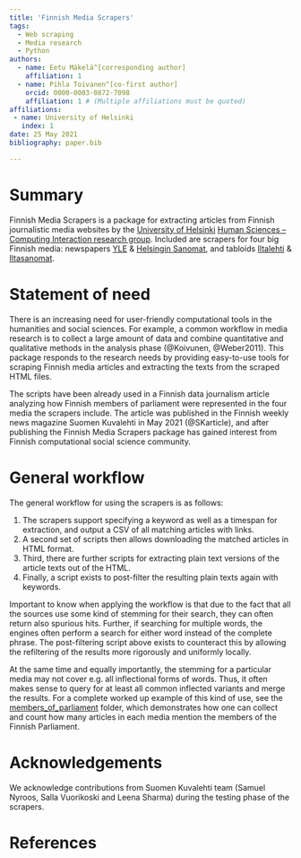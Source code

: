 ```yaml
---
title: 'Finnish Media Scrapers'
tags:
  - Web scraping
  - Media research
  - Python
authors:
  - name: Eetu Mäkelä^[corresponding author]
    affiliation: 1
  - name: Pihla Toivanen^[co-first author]
    orcid: 0000-0003-0872-7098
    affiliation: 1 # (Multiple affiliations must be quoted)
affiliations:
 - name: University of Helsinki
   index: 1
date: 25 May 2021
bibliography: paper.bib

---
```


# Summary

Finnish Media Scrapers is a package for extracting articles from Finnish journalistic media websites by the [University of Helsinki](https://www.helsinki.fi/) [Human Sciences – Computing Interaction research group](https://heldig.fi/hsci/).
Included are scrapers for four big Finnish media: newspapers [YLE](https://www.yle.fi/uutiset/) & [Helsingin Sanomat](https://www.hs.fi/), and tabloids [Iltalehti](https://www.iltalehti.fi/) & [Iltasanomat](https://www.is.fi/).

# Statement of need

There is an increasing need for user-friendly computational tools in the humanities and social sciences. For example, a common workflow in media research is to collect a large amount of data and combine quantitative and qualitative methods in the analysis phase (@Koivunen, @Weber2011). This package responds to the research needs by providing easy-to-use tools for scraping Finnish media articles and extracting the texts from the scraped HTML files.

The scripts have been already used in a Finnish data journalism article analyzing how Finnish members of parliament were represented in the four media the scrapers include. The article was published in the Finnish weekly news magazine Suomen Kuvalehti in May 2021 (@SKarticle), and after publishing the Finnish Media Scrapers package has gained interest from Finnish computational social science community.

# General workflow

The general workflow for using the scrapers is as follows:
1. The scrapers support specifying a keyword as well as a timespan for extraction, and output a CSV of all matching articles with links.
2. A second set of scripts then allows downloading the matched articles in HTML format.
3. Third, there are further scripts for extracting plain text versions of the article texts out of the HTML.
4. Finally, a script exists to post-filter the resulting plain texts again with keywords.

Important to know when applying the workflow is that due to the fact that all the sources use some kind of stemming for their search, they can often return also spurious hits. Further, if searching for multiple words, the engines often perform a search for either word instead of the complete phrase. The post-filtering script above exists to counteract this by allowing the refiltering of the results more rigorously and uniformly locally.

At the same time and equally importantly, the stemming for a particular media may not cover e.g. all inflectional forms of words. Thus, it often makes sense to query for at least all common inflected variants and merge the results. For a complete worked up example of this kind of use, see the [members_of_parliament](https://github.com/hsci-r/finnish-media-scraper/tree/master/members_of_parliament) folder, which demonstrates how one can collect and count how many articles in each media mention the members of the Finnish Parliament.

# Acknowledgements

We acknowledge contributions from Suomen Kuvalehti team (Samuel Nyroos, Salla Vuorikoski and Leena Sharma) during the testing phase of the scrapers.

# References

